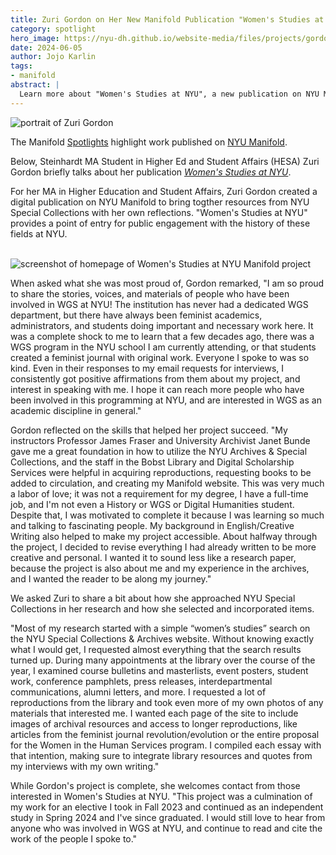 ```yaml
---
title: Zuri Gordon on Her New Manifold Publication "Women's Studies at NYU"
category: spotlight
hero_image: https://nyu-dh.github.io/website-media/files/projects/gordon.jpg
date: 2024-06-05
author: Jojo Karlin
tags:
- manifold
abstract: |
  Learn more about "Women's Studies at NYU", a new publication on NYU Manifold and Zuri's experience producing it.
---
```


<article class="message is-success mb-12" style="max-width:800px">
  <div class="message-body has-text-warning">
      <img src="https://nyu-dh.github.io/website-media/files/people/gordon.jpg" class="is-pulled-right circle-128" alt="portrait of Zuri Gordon"/>
      <p>The Manifold <a href="/news/spotlights/">Spotlights</a> highlight work published on <a href="https://nyu.manifoldapp.org">NYU Manifold</a>.</p>
      <p class="mb-3">Below, Steinhardt MA Student in Higher Ed and Student Affairs (HESA) Zuri Gordon briefly talks about her publication <i><a href="https://nyu.manifoldapp.org/projects/wgsatnyu">Women's Studies at NYU</a></i>.</p>

  </div>
</article>

For her MA in Higher Education and Student Affairs, Zuri Gordon created a digital publication on NYU Manifold to bring togther resources from NYU Special Collections with her own reflections. "Women's Studies at NYU" provides a point of entry for public engagement with the history of these fields at NYU. 

<br>

<img src="https://nyu-dh.github.io/website-media/files/projects/gordon-screen.jpg" alt="screenshot of homepage of Women's Studies at NYU Manifold project"/>

<br>

When asked what she was most proud of, Gordon remarked, "I am so proud to share the stories, voices, and materials of people who have been involved in WGS at NYU! The institution has never had a dedicated WGS department, but there have always been feminist academics, administrators, and students doing important and necessary work here. It was a complete shock to me to learn that a few decades ago, there was a WGS program in the NYU school I am currently attending, or that students created a feminist journal with original work. Everyone I spoke to was so kind. Even in their responses to my email requests for interviews, I consistently got positive affirmations from them about my project, and interest in speaking with me. I hope it can reach more people who have been involved in this programming at NYU, and are interested in WGS as an academic discipline in general."

Gordon reflected on the skills that helped her project succeed. "My instructors Professor James Fraser and University Archivist Janet Bunde gave me a great foundation in how to utilize the NYU Archives & Special Collections, and the staff in the Bobst Library and Digital Scholarship Services were helpful in acquiring reproductions, requesting books to be added to circulation, and creating my Manifold website. This was very much a labor of love; it was not a requirement for my degree, I have a full-time job, and I'm not even a History or WGS or Digital Humanities student. Despite that, I was motivated to complete it because I was learning so much and talking to fascinating people. My background in English/Creative Writing also helped to make my project accessible. About halfway through the project, I decided to revise everything I had already written to be more creative and personal. I wanted it to sound less like a research paper, because the project is also about me and my experience in the archives, and I wanted the reader to be along my journey."

We asked Zuri to share a bit about how she approached NYU Special Collections in her research and how she selected and incorporated items. 

"Most of my research started with a simple “women’s studies” search on the NYU Special Collections & Archives website. Without knowing exactly what I would get, I requested almost everything that the search results turned up. During many appointments at the library over the course of the year, I examined course bulletins and masterlists, event posters, student work, conference pamphlets, press releases, interdepartmental communications, alumni letters, and more. I requested a lot of reproductions from the library and took even more of my own photos of any materials that interested me. I wanted each page of the site to include images of archival resources and access to longer reproductions, like articles from the feminist journal revolution/evolution or the entire proposal for the Women in the Human Services program. I compiled each essay with that intention, making sure to integrate library resources and quotes from my interviews with my own writing."

While Gordon's project is complete, she welcomes contact from those interested in Women's Studies at NYU. "This project was a culmination of my work for an elective I took in Fall 2023 and continued as an independent study in Spring 2024 and I've since graduated. I would still love to hear from anyone who was involved in WGS at NYU, and continue to read and cite the work of the people I spoke to."



